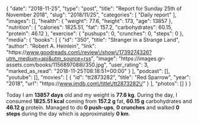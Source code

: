 {
    "date": "2018-11-25",
    "type": "post",
    "title": "Report for Sunday 25th of November 2018",
    "slug": "2018\/11\/25",
    "categories": [
        "Daily report"
    ],
    "images": [],
    "health": {
        "weight": 77.6,
        "height": 173,
        "age": 13857
    },
    "nutrition": {
        "calories": 1825.51,
        "fat": 157.2,
        "carbohydrates": 60.15,
        "protein": 46.12
    },
    "exercise": {
        "pushups": 0,
        "crunches": 0,
        "steps": 0
    },
    "media": {
        "books": [
            {
                "id": "350",
                "title": "Stranger in a Strange Land",
                "author": "Robert A. Heinlein",
                "link": "https:\/\/www.goodreads.com\/review\/show\/1739274326?utm_medium=api&utm_source=rss",
                "image": "https:\/\/images.gr-assets.com\/books\/1156897088l\/350.jpg",
                "user_rating": 3,
                "marked_as_read": "2018-11-25T08:18:51+00:00"
            }
        ],
        "podcast": [],
        "youtube": [],
        "movies": [
            {
                "id": "tt2873282",
                "title": "Red Sparrow",
                "year": "2018",
                "url": "https:\/\/www.imdb.com\/title\/tt2873282\/"
            }
        ],
        "photos": []
    }
}

Today I am <strong>13857 days</strong> old and my weight is <strong>77.6 kg</strong>. During the day, I consumed <strong>1825.51 kcal</strong> coming from <strong>157.2 g</strong> fat, <strong>60.15 g</strong> carbohydrates and <strong>46.12 g</strong> protein. Managed to do <strong>0 push-ups</strong>, <strong>0 crunches</strong> and walked <strong>0 steps</strong> during the day which is approximately <strong>0 km</strong>.